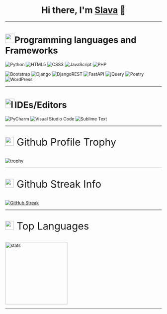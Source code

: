 ﻿<h1 style="text-align: center">Hi there, I'm <a href="https://github.com/AntiViruS90">Slava</a> 👋 </h1>

<hr>
<h1><img width="30" height="30" src="https://img.icons8.com/fluency/48/code.png" alt="code"/>Programming languages and Frameworks</h1>

![Python](https://img.shields.io/badge/python-3670A0?style=for-the-badge&logo=python&logoColor=ffdd54)
![HTML5](https://img.shields.io/badge/html5-%23E34F26.svg?style=for-the-badge&logo=html5&logoColor=white)
![CSS3](https://img.shields.io/badge/css3-%231572B6.svg?style=for-the-badge&logo=css3&logoColor=white)
![JavaScript](https://img.shields.io/badge/javascript-%23323330.svg?style=for-the-badge&logo=javascript&logoColor=%23F7DF1E)
![PHP](https://img.shields.io/badge/php-%23777BB4.svg?style=for-the-badge&logo=php&logoColor=white)

![Bootstrap](https://img.shields.io/badge/bootstrap-%238511FA.svg?style=for-the-badge&logo=bootstrap&logoColor=white)
![Django](https://img.shields.io/badge/django-%23092E20.svg?style=for-the-badge&logo=django&logoColor=white)
![DjangoREST](https://img.shields.io/badge/DJANGO-REST-ff1709?style=for-the-badge&logo=django&logoColor=white&color=ff1709&labelColor=gray)
![FastAPI](https://img.shields.io/badge/FastAPI-005571?style=for-the-badge&logo=fastapi)
![jQuery](https://img.shields.io/badge/jquery-%230769AD.svg?style=for-the-badge&logo=jquery&logoColor=white)
![Poetry](https://img.shields.io/badge/Poetry-%233B82F6.svg?style=for-the-badge&logo=poetry&logoColor=0B3D8D)
![WordPress](https://img.shields.io/badge/WordPress-%23117AC9.svg?style=for-the-badge&logo=WordPress&logoColor=white)

<hr>

<h1><img width="30" height="30" src="https://img.icons8.com/fluency/48/laptop.png" alt="laptop"/>IDEs/Editors</h1>

![PyCharm](https://img.shields.io/badge/pycharm-143?style=for-the-badge&logo=pycharm&logoColor=black&color=black&labelColor=green)
![Visual Studio Code](https://img.shields.io/badge/Visual%20Studio%20Code-0078d7.svg?style=for-the-badge&logo=visual-studio-code&logoColor=white)
![Sublime Text](https://img.shields.io/badge/sublime_text-%23575757.svg?style=for-the-badge&logo=sublime-text&logoColor=important)

<hr>


<p style="color: midnightblue; font-size: 32px">
    <a style="text-decoration: none" href="#"><img width="28" height="28" src="https://img.icons8.com/office/50/trophy.png" alt="trophy"/>
        Github Profile Trophy
    </a>
</p>


[![trophy](https://github-profile-trophy.vercel.app/?username=AntiViruS90&theme=tokyonight)](https://github.com/ryo-ma/github-profile-trophy)
<hr>

<p style="color: midnightblue; font-size: 32px">
    <a style="text-decoration: none" href="#"><img width="28" height="28" src="https://img.icons8.com/fluency/48/github.png" alt="github"/>
        Github Streak Info
    </a>
</p>


[![GitHub Streak](https://streak-stats.demolab.com?user=AntiViruS90&theme=tokyonight&border_radius=10&date_format=j%20M%5B%20Y%5D&card_width=600)](https://git.io/streak-stats)
<hr>

<p style="color: midnightblue; font-size: 32px">
    <a style="text-decoration: none" href="#"><img width="28" height="28" src="https://img.icons8.com/fluency/48/rebalance-portfolio.png" alt="rebalance-portfolio"/>
        Top Languages
    </a>
</p>

<a href="https://github.com/anuraghazra/convoychat">
  <img height=200 alt="stats" align="center" src="https://github-readme-stats.vercel.app/api/top-langs?username=AntiViruS90&hide=javascript&size_weight=0&count_weight=2&layout=compact&theme=radical&langs_count=8&card_width=420" />
</a>
<hr>
